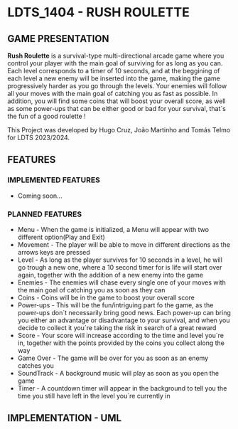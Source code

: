 # LDTS_1404 - RUSH ROULETTE

## GAME PRESENTATION

**Rush Roulette** is a survival-type multi-directional arcade game where you control your player with the main goal of surviving for as long as you can. Each level corresponds to a timer of 10 seconds, and at the beggining of each level a new enemy will be inserted into the game, making the game progressively harder as you go through the levels. Your enemies will follow all your moves with the main goal of catching you as fast as possible. In addition, you will find some coins that will boost your overall score, as well as some power-ups that can be either good or bad for your survival, that´s the fun of a good roulette ! 

This Project was developed by Hugo Cruz, João Martinho and Tomás Telmo for LDTS 2023/2024.

## FEATURES
### IMPLEMENTED FEATURES
* Coming soon...
### PLANNED FEATURES
* Menu - When the game is initialized, a Menu will appear with two different option(Play and Exit)
* Movement - The player will be able to move in different directions as the arrows keys are pressed
* Level - As long as the player survives for 10 seconds in a level, he will go trough a new one, where a 10 second timer for is life will start over again, together with the addition of a new enemy into the game
* Enemies - The enemies will chase every single one of your moves with the main goal of catching you as soon as they can
* Coins - Coins will be in the game to boost your overall score
* Power-ups - This will be the fun/intriguing part fo the game, as the power-ups don´t necessarily bring good news. Each power-up can bring you either an advantage or disadvantage to your survival, and when you decide to collect it you´re taking the risk in search of a great reward
* Score - Your score will increase according to the time and level you´re in, together with the points provided by the coins you collect along the way
* Game Over - The game will be over for you as soon as an enemy catches you
* SoundTrack - A background music will play as soon as you open the game
* Timer - A countdown timer will appear in the background to tell you the time you still have left in the level you´re currently in

## IMPLEMENTATION - UML

![]()



